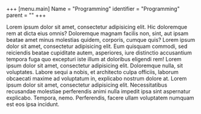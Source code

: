 +++
[menu.main]
Name = "Programming"
identifier = "Programming"
parent = ""
+++

Lorem ipsum dolor sit amet, consectetur adipisicing elit. Hic doloremque rem at dicta eius omnis? Doloremque magnam facilis non, sint, aut ipsam beatae amet minus molestias quidem, corporis, cumque quis?
Lorem ipsum dolor sit amet, consectetur adipisicing elit. Eum quisquam commodi, sed reiciendis beatae cupiditate autem, asperiores, iure distinctio accusantium tempora fuga quo excepturi iste illum at doloribus eligendi rem!
Lorem ipsum dolor sit amet, consectetur adipisicing elit. Doloremque nulla, sit voluptates. Labore sequi a nobis, et architecto culpa officiis, laborum obcaecati maxime ad voluptatum in, explicabo nostrum dolore at.
Lorem ipsum dolor sit amet, consectetur adipisicing elit. Necessitatibus recusandae molestiae perferendis animi nulla impedit ipsa sint aspernatur explicabo. Tempora, nemo. Perferendis, facere ullam voluptatem numquam est eos ipsa incidunt.